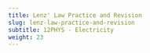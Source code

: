 ```yaml
---
title: Lenz' Law Practice and Revision
slug: lenz-law-practice-and-revision
subtitle: 12PHYS - Electricity
weight: 23
---
```



